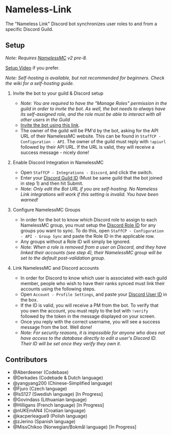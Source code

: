 # Nameless-Link

The "Nameless Link" Discord bot synchronizes user roles to and from a specific Discord Guild.

## Setup

*Note: Requires [NamelessMC](https://github.com/NamelessMC/Nameless/tree/v2) v2 pre-8.*

[Setup Video](https://www.youtube.com/watch?v=oc_e6GFjIVo) if you prefer.

*Note: Self-hosting is available, but not recommended for beginners. Check the wiki for a self-hosting guide.*

1. Invite the bot to your guild & Discord setup
    * *Note: You are required to have the "Manage Roles" permission in the guild in order to invite the bot. As well, the bot needs to always have its self-assigned role, and the role must be able to interact with all other users in the Guild*
    * [Invite the bot using this link](https://namelessmc.com/discord-bot-invite).
    * The owner of the guild will be PM'd by the bot, asking for the API URL of their NamelessMC website. This can be found in `StaffCP - Configuration - API`. The owner of the guild must reply with `!apiurl` followed by their API URL. If the URL is valid, they will receive a success message - nicely done!

2. Enable Discord Integration in NamelessMC
    * Open `StaffCP - Integrations - Discord`, and click the switch.
    * Enter your [Discord Guild ID](https://support.discord.com/hc/en-us/articles/206346498-Where-can-I-find-my-User-Server-Message-ID-) (Must be same guild that the bot joined in step 1) and then hit Submit.
    * *Note: Only edit the Bot URL if you are self-hosting. No Nameless Link integrations will work if this setting is invalid. You have been warned!*

3. Configure NamelessMC Groups
    * In order for the bot to know which Discord role to assign to each NamelessMC group, you must setup the [Discord Role ID](https://discordhelp.net/role-id) for any groups you want to sync. To do this, open `StaffCP - Configuration - API - Group Sync` and paste the Role ID in the applicable row.
    * Any groups without a Role ID will simply be ignored.
    * *Note: When a role is removed from a user on Discord, and they have linked their accounts (see step 4), their NamelessMC group will be set to the default post-validation group.*

4. Link NamelessMC and Discord accounts
    * In order for Discord to know which user is associated with each guild member, people who wish to have their ranks synced must link their accounts using the following steps.
    * Open `Account - Profile Settings`, and paste your [Discord User ID](https://support.discord.com/hc/en-us/articles/206346498-Where-can-I-find-my-User-Server-Message-ID-) in the box.
    * If the ID is valid, you will receive a PM from the bot. To verify that you own the account, you must reply to the bot with `!verify ` followed by the token in the message displayed on your screen.
    * Once you reply with the correct username, you will see a success message from the bot. Well done!
    * *Note: For security reasons, it is impossible for anyone who does not have access to the database directly to edit a user's Discord ID. Their ID will be set once they verify they own it.*

## Contributors

* @Aberdeener (Codebase)
* @Derkades (Codebade & Dutch language)
* @yangyang200 (Chinese-Simplified language)
* @Fjuro (Czech language)
* @IsS127 (Swedish language) [In Progress]
* @Govindass (Lithuanian language)
* @Hilligans (French language) [In Progress]
* @nUKEmAN4 (Croatian language)
* @kacperleague9 (Polish language)
* @zJerino (Spanish language)
* @MissChikoo (Norwegian/Bokmål language) [In Progress]

